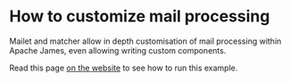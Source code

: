 # How to customize mail processing

Mailet and matcher allow in depth customisation of mail processing within 
Apache James, even allowing writing custom components.

Read this page [on the website](http://james.apache.org/howTo/mail-processing.html) to see how to run this example.